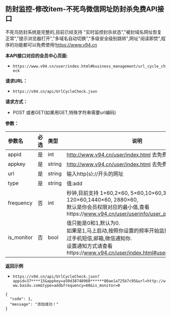 ## 防封监控-修改item-不死鸟微信网址防封杀免费API接口
不死鸟防封系统是完整的,目前已经支持 "实时监控封杀状态","被封域名网址恢复正常","提示浏览器打开","多域名自动切换","多级安全级别跳转",网址"阅读即焚",程序的功能都可以免费使用!https://www.v94.cn

**本API接口对应的会员中心页面:**
 - `https://www.v94.cn/user/index.html#business_management/url_cycle_check `
 
**请求URL：** 
- ` https://v94.cn/api/UrlCycleCheck.json  `
  
**请求方式：**
- POST 或者GET(如果用GET,特殊字符串需要url编码)

**参数：** 

|参数名|必选|类型|说明|
|:----    |:---|:----- |-----   |
|appid |  是  |    int   |    http://www.v94.cn/user/index.html 去免费获取appid   |
|appkey |  是  |    string   |    http://www.v94.cn/user/index.html 去免费获取appkey   |
|url |  是  |    string   |    输入http(s)://开头的网址   |
|type |  是  |    string   |   值:add   |
|frequency |  否  |    int   |    秒钟,目前支持  1×60,2×60, 5×60,10×60,30×60, 120×60,1440×60, 2880×60,<br>默认是你会员权限对应的最小值,查看https://www.v94.cn/user/userinfo/user_packages.html|
|is_monitor |  否  |    bool   |    值只能是0和1,默认为0. <br> 如果是1,马上启动,按照你设置的频率开始监控,如果有异常会通过手机短信,邮箱,微信通知你.<br>设置通知方式请查看https://www.v94.cn/user/index.html#userinfo/alert_setting   |

**返回示例**
- `https://v94.cn/api/UrlCycleCheck.json?appid=37****15&appkey=a50d38748960******80ae1a725b7c95&url=http://www.baidu.com&type=add&frequency=60&is_monitor=0`

``` 
{
  "code": 1,
  "message": "添加成功！"
}

```